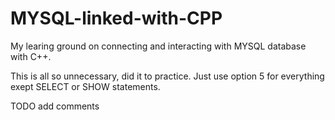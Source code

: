 # MYSQL-linked-with-CPP
My learing ground on connecting and interacting with MYSQL database with C++.

This is all so unnecessary, did it to practice. Just use option 5 for everything exept SELECT or SHOW statements.

TODO add comments
